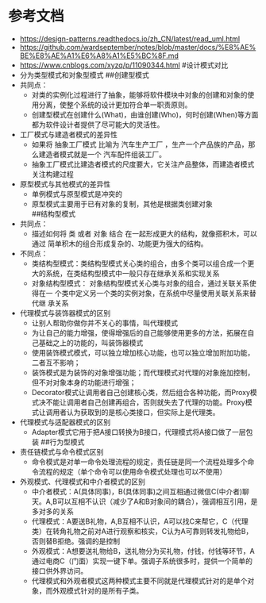 # 参考文档
* https://design-patterns.readthedocs.io/zh_CN/latest/read_uml.html
* https://github.com/wardseptember/notes/blob/master/docs/%E8%AE%BE%E8%AE%A1%E6%A8%A1%E5%BC%8F.md
* https://www.cnblogs.com/xyzq/p/11090344.html
#设计模式对比
* 分为类型模式和对象型模式
##创建型模式
* 共同点： 
    * 对类的实例化过程进行了抽象，能够将软件模块中对象的创建和对象的使用分离，使整个系统的设计更加符合单一职责原则。  
    * 创建型模式在创建什么(What)，由谁创建(Who)，何时创建(When)等方面都为软件设计者提供了尽可能大的灵活性。
* 工厂模式与建造者模式的差异性
    * 如果将 抽象工厂模式 比喻为 汽车生产工厂 ，生产一个产品族的产品，那么建造者模式就是一个 汽车配件组装工厂。
    * 抽象工厂模式比建造者模式的尺度要大，它关注产品整体，而建造者模式关注构建过程 
* 原型模式与其他模式的差异性
    * 单例模式与原型模式是冲突的
    * 原型模式主要用于已有对象的复制，其他是根据类创建对象   
##结构型模式 
* 共同点：
    * 描述如何将 类 或者 对象 结合 在一起形成更大的结构，就像搭积木，可以通过 简单积木的组合形成复杂的、功能更为强大的结构。
* 不同点：
    * 类结构型模式：类结构型模式关心类的组合，由多个类可以组合成一个更大的系统，在类结构型模式中一般只存在继承关系和实现关系
    * 对象结构型模式： 对象结构型模式关心类与对象的组合，通过关联关系使得在一 个类中定义另一个类的实例对象，在系统中尽量使用关联关系来替代继 承关系
* 代理模式与装饰器模式的区别
    * 让别人帮助你做你并不关心的事情，叫代理模式
    * 为让自己的能力增强，使得增强后的自己能够使用更多的方法，拓展在自己基础之上的功能的，叫装饰器模式
    * 使用装饰模式模式，可以独立增加核心功能，也可以独立增加附加功能，二者互不影响；
    * 装饰模式是为装饰的对象增强功能；而代理模式对代理的对象施加控制，但不对对象本身的功能进行增强；
    * Decorator模式让调用者自己创建核心类，然后组合各种功能，而Proxy模式决不能让调用者自己创建再组合，否则就失去了代理的功能。Proxy模式让调用者认为获取到的是核心类接口，但实际上是代理类。
* 代理模式与适配器模式的区别 
    * Adapter模式它用于把A接口转换为B接口，代理模式将A接口做了一层包装
##行为型模式    
* 责任链模式与命令模式区别
    * 命令模式是对单一命令处理流程的规定，责任链是同一个流程处理多个命令流程的规定（单个命令可以使用命令模式处理也可以不使用）
* 外观模式、代理模式和中介者模式的区别    
   * 中介者模式：A(具体同事)，B(具体同事)之间互相通过微信C(中介者)聊天。A,B可以互相不认识（减少了A和B对象间的耦合），强调相互引用，是多对多的关系
   * 代理模式：A要送B礼物，A,B互相不认识，A可以找C来帮它，C（代理类）在转角礼物之前对A进行观察和核实，C认为A可靠则转发礼物给B，否则替B拒绝。强调的是控制
   * 外观模式：A想要送礼物给B，送礼物分为买礼物，付钱，付钱等环节，A通过电商C（门面）实现一键下单。强调子系统很多时，提供一个简单的接口供外界访问。
   * 代理模式和外观者模式这两种模式主要不同就是代理模式针对的是单个对象，而外观模式针对的是所有子类。